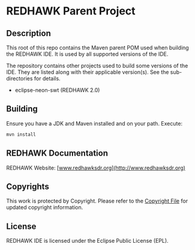 # REDHAWK Parent Project

## Description

This root of this repo contains the Maven parent POM used when building the REDHAWK IDE. It is used by all supported versions of the IDE.

The repository contains other projects used to build some versions of the IDE. They are listed along with their applicable version(s). See the sub-directories for details.

* eclipse-neon-swt (REDHAWK 2.0)

## Building

Ensure you have a JDK and Maven installed and on your path. Execute:

```bash
mvn install
```

## REDHAWK Documentation

REDHAWK Website: [www.redhawksdr.org](http://www.redhawksdr.org)

## Copyrights

This work is protected by Copyright. Please refer to the [Copyright File](COPYRIGHT) for updated copyright information.

## License

REDHAWK IDE is licensed under the Eclipse Public License (EPL).

